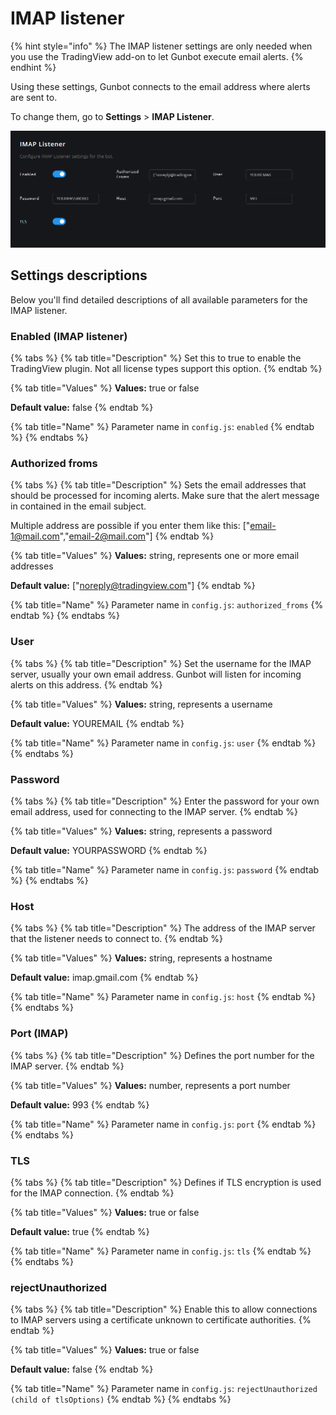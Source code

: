 # IMAP listener

{% hint style="info" %}
The IMAP listener settings are only needed when you use the TradingView add-on to let Gunbot execute email alerts.
{% endhint %}

Using these settings, Gunbot connects to the email address where alerts are sent to.

To change them, go to **Settings** &gt; **IMAP Listener**.

![Imap listener settings options](../../.gitbook/assets/image-16.png)

## Settings descriptions

Below you'll find detailed descriptions of all available parameters for the IMAP listener.

### Enabled \(IMAP listener\)

{% tabs %}
{% tab title="Description" %}
Set this to true to enable the TradingView plugin. Not all license types support this option.
{% endtab %}

{% tab title="Values" %}
**Values:** true or false

**Default value:** false
{% endtab %}

{% tab title="Name" %}
Parameter name in `config.js`: `enabled`
{% endtab %}
{% endtabs %}

### Authorized froms

{% tabs %}
{% tab title="Description" %}
Sets the email addresses that should be processed for incoming alerts. Make sure that the alert message in contained in the email subject.

Multiple address are possible if you enter them like this: \["email-1@mail.com","email-2@mail.com"\]
{% endtab %}

{% tab title="Values" %}
**Values:** string, represents one or more email addresses

**Default value:** \["noreply@tradingview.com"\]
{% endtab %}

{% tab title="Name" %}
Parameter name in `config.js`: `authorized_froms`
{% endtab %}
{% endtabs %}

### User

{% tabs %}
{% tab title="Description" %}
Set the username for the IMAP server, usually your own email address. Gunbot will listen for incoming alerts on this address.
{% endtab %}

{% tab title="Values" %}
**Values:** string, represents a username

**Default value:** YOUREMAIL
{% endtab %}

{% tab title="Name" %}
Parameter name in `config.js`: `user`
{% endtab %}
{% endtabs %}

### Password

{% tabs %}
{% tab title="Description" %}
Enter the password for your own email address, used for connecting to the IMAP server.
{% endtab %}

{% tab title="Values" %}
**Values:** string, represents a password

**Default value:** YOURPASSWORD
{% endtab %}

{% tab title="Name" %}
Parameter name in `config.js`: `password`
{% endtab %}
{% endtabs %}

### Host

{% tabs %}
{% tab title="Description" %}
The address of the IMAP server that the listener needs to connect to.
{% endtab %}

{% tab title="Values" %}
**Values:** string, represents a hostname

**Default value:** imap.gmail.com
{% endtab %}

{% tab title="Name" %}
Parameter name in `config.js`: `host`
{% endtab %}
{% endtabs %}

### Port \(IMAP\)

{% tabs %}
{% tab title="Description" %}
Defines the port number for the IMAP server.
{% endtab %}

{% tab title="Values" %}
**Values:** number, represents a port number

**Default value:** 993
{% endtab %}

{% tab title="Name" %}
Parameter name in `config.js`: `port`
{% endtab %}
{% endtabs %}

### TLS

{% tabs %}
{% tab title="Description" %}
Defines if TLS encryption is used for the IMAP connection.
{% endtab %}

{% tab title="Values" %}
**Values:** true or false

**Default value:** true
{% endtab %}

{% tab title="Name" %}
Parameter name in `config.js`: `tls`
{% endtab %}
{% endtabs %}

### rejectUnauthorized

{% tabs %}
{% tab title="Description" %}
Enable this to allow connections to IMAP servers using a certificate unknown to certificate authorities.
{% endtab %}

{% tab title="Values" %}
**Values:** true or false

**Default value:** false
{% endtab %}

{% tab title="Name" %}
Parameter name in `config.js`: `rejectUnauthorized (child of tlsOptions)`
{% endtab %}
{% endtabs %}

